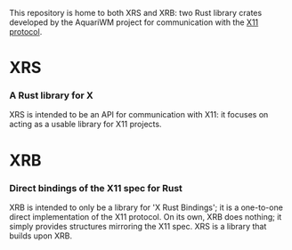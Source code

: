This repository is home to both XRS and XRB: two Rust library crates developed by the AquariWM project for communication with the [X11 protocol](https://x.org/releases/X11R7.7/doc/xproto/x11protocol.html).

# XRS
### A Rust library for X
XRS is intended to be an API for communication with X11: it focuses on acting as a usable library for X11 projects.

# XRB
### Direct bindings of the X11 spec for Rust
XRB is intended to only be a library for 'X Rust Bindings'; it is a one-to-one direct implementation of the X11 protocol. On its own, XRB does nothing; it simply provides structures mirroring the X11 spec. XRS is a library that builds upon XRB.
